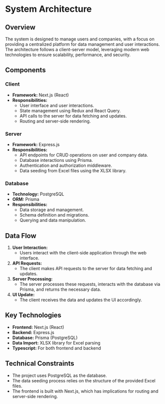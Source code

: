 # System Architecture

## Overview

The system is designed to manage users and companies, with a focus on providing a centralized platform for data management and user interactions. The architecture follows a client-server model, leveraging modern web technologies to ensure scalability, performance, and security.

## Components

### Client
- **Framework:** Next.js (React)
- **Responsibilities:**
  - User interface and user interactions.
  - State management using Redux and React Query.
  - API calls to the server for data fetching and updates.
  - Routing and server-side rendering.

### Server
- **Framework:** Express.js
- **Responsibilities:**
  - API endpoints for CRUD operations on user and company data.
  - Database interactions using Prisma.
  - Authentication and authorization middleware.
  - Data seeding from Excel files using the XLSX library.

### Database
- **Technology:** PostgreSQL
- **ORM:** Prisma
- **Responsibilities:**
  - Data storage and management.
  - Schema definition and migrations.
  - Querying and data manipulation.

## Data Flow

1. **User Interaction:**
   - Users interact with the client-side application through the web interface.
2. **API Requests:**
   - The client makes API requests to the server for data fetching and updates.
3. **Server Processing:**
   - The server processes these requests, interacts with the database via Prisma, and returns the necessary data.
4. **UI Update:**
   - The client receives the data and updates the UI accordingly.

## Key Technologies

- **Frontend:** Next.js (React)
- **Backend:** Express.js
- **Database:** Prisma (PostgreSQL)
- **Data Import:** XLSX library for Excel parsing
- **Typescript:** For both frontend and backend

## Technical Constraints

- The project uses PostgreSQL as the database.
- The data seeding process relies on the structure of the provided Excel files.
- The frontend is built with Next.js, which has implications for routing and server-side rendering.
